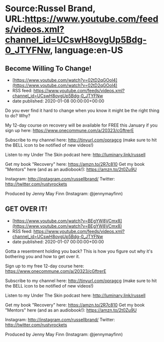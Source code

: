 # Source:Russel Brand, URL:https://www.youtube.com/feeds/videos.xml?channel_id=UCswH8ovgUp5Bdg-0_JTYFNw, language:en-US

## Become Willing To Change!
 - [https://www.youtube.com/watch?v=02tD2qGOol4](https://www.youtube.com/watch?v=02tD2qGOol4)
 - RSS feed: https://www.youtube.com/feeds/videos.xml?channel_id=UCswH8ovgUp5Bdg-0_JTYFNw
 - date published: 2020-01-08 00:00:00+00:00

Do you ever find it hard to change when you know it might be the right thing to do? Why?

My 12-day course on recovery will be available for FREE this January if you sign up here: https://www.onecommune.com/a/20323/cGftrerE

Subscribe to my channel here: http://tinyurl.com/opragcg
(make sure to hit the BELL icon to be notified of new videos!)

Listen to my Under The Skin podcast here: 
http://luminary.link/russell

Get my book "Recovery" here: https://amzn.to/2R7c810
Get my book "Mentors" here (and as an audiobook!): https://amzn.to/2t0Zu9U

Instagram: http://instagram.com/russellbrand/
Twitter: http://twitter.com/rustyrockets

Produced by Jenny May Finn (Instagram: @jennymayfinn)

## GET OVER IT!
 - [https://www.youtube.com/watch?v=BEgYW8VCmx8](https://www.youtube.com/watch?v=BEgYW8VCmx8)
 - RSS feed: https://www.youtube.com/feeds/videos.xml?channel_id=UCswH8ovgUp5Bdg-0_JTYFNw
 - date published: 2020-01-07 00:00:00+00:00

Gotta a resentment holding you back? This is how you figure out why it's bothering you and how to get over it.

Sign up to my free 12-day course here: https://www.onecommune.com/a/20323/cGftrerE 

Subscribe to my channel here: http://tinyurl.com/opragcg
(make sure to hit the BELL icon to be notified of new videos!)

Listen to my Under The Skin podcast here: 
http://luminary.link/russell

Get my book "Recovery" here: https://amzn.to/2R7c810
Get my book "Mentors" here (and as an audiobook!): https://amzn.to/2t0Zu9U

Instagram: http://instagram.com/russellbrand/
Twitter: http://twitter.com/rustyrockets

Produced by Jenny May Finn (Instagram: @jennymayfinn)

